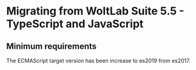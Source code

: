 # Migrating from WoltLab Suite 5.5 - TypeScript and JavaScript

## Minimum requirements

The ECMAScript target version has been increase to es2019 from es2017.
